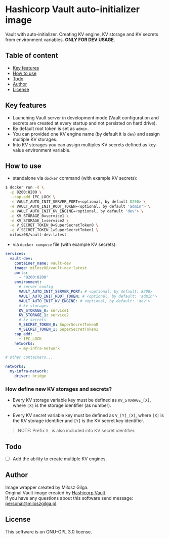 # Hashicorp Vault auto-initializer image

Vault with auto-initializer. Creating KV engine, KV storage and KV secrets from environment variables.
**ONLY FOR DEV USAGE**.

## Table of content

- [Key features](#key-features)
- [How to use](#how-to-use)
- [Todo](#todo)
- [Author](#author)
- [License](#license)

## Key features
- Launching Vault server in development mode (Vault configuration and secrets are created at every startup and not
  persisted on hard drive).
- By default root token is set as `admin`.
- You can provided one KV engine name (by default it is `dev`) and assign multiple KV storages.
- Into KV storages you can assign multiples KV secrets defined as key-value environment variable.

## How to use

- standalone via `docker` command (with example KV secrets):

```bash
$ docker run -d \
  -p 8200:8200 \
  --cap-add IPC_LOCK \
  -e VAULT_AUTO_INIT_SERVER_PORT=<optional, by default 8200> \
  -e VAULT_AUTO_INIT_ROOT_TOKEN=<optional, by default 'admin'> \
  -e VAULT_AUTO_INIT_KV_ENGINE=<optional, by default 'dev'> \
  -e KV_STORAGE_0=service1 \
  -e KV_STORAGE_1=service2 \
  -e V_SECRET_TOKEN_0=SuperSecretToken0 \
  -e V_SECRET_TOKEN_1=SuperSecretToken1 \
  milosz08/vault-dev:latest
```
- via `docker compose` file (with example KV secrets):

```yml
services:
  vault-dev:
    container_name: vault-dev
    image: milosz08/vault-dev:latest
    ports:
      - '8200:8200'
    environment:
      # server config
      VAULT_AUTO_INIT_SERVER_PORT: # <optional, by default: 8200>
      VAULT_AUTO_INIT_ROOT_TOKEN: # <optional, by default: 'admin'>
      VAULT_AUTO_INIT_KV_ENGINE: # <optional, by default: 'dev'>
      # kv storages
      KV_STORAGE_0: service1
      KV_STORAGE_1: service2
      # kv secrets
      V_SECRET_TOKEN_0: SuperSecretToken0
      V_SECRET_TOKEN_1: SuperSecretToken1
    cap_add:
      - IPC_LOCK
    networks:
      - my-infra-network

# other containers...

networks:
  my-infra-network:
    driver: bridge
```

### How define new KV storages and secrets?

- Every KV storage variable key must be defined as `KV_STORAGE_[X]`, where `[X]` is the storage identifier (as number).

- Every KV secret variable key must be defined as `V_[Y]_[X]`, where `[X]` is the KV storage identifier and `[Y]` is the KV secret key identifier.

> NOTE: Prefix `V_` is also included into KV secret identifier. 

## Todo

- [ ] Add the ability to create multiple KV engines. 

## Author

Image wrapper created by Miłosz Gilga.
<br>
Original Vault image created by [Hashicorp Vault](https://github.com/hashicorp/vault/blob/main/Dockerfile).
<br>
If you have any questions about this software send message: [personal@miloszgilga.pl](mailto:personal@miloszgilga.pl).

## License
This software is on GNU-GPL 3.0 license.